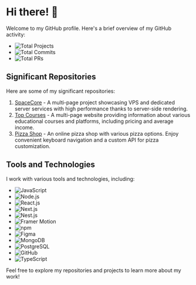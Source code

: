 # Hi there! 👋

Welcome to my GitHub profile. Here's a brief overview of my GitHub activity:

- ![Total Projects](https://img.shields.io/badge/Total%20Projects-28-blue)
- ![Total Commits](https://img.shields.io/badge/Total%20Commits-633-brightgreen)
- ![Total PRs](https://img.shields.io/badge/Total%20PRs-101-orange)

## Significant Repositories

Here are some of my significant repositories:

1. [SpaceCore](https://github.com/yourusername/spacecore) - A multi-page project showcasing VPS and dedicated server services with high performance thanks to server-side rendering.
2. [Top Courses](https://github.com/yourusername/top-courses) - A multi-page website providing information about various educational courses and platforms, including pricing and average income.
3. [Pizza Shop](https://github.com/yourusername/pizza-shop) - An online pizza shop with various pizza options. Enjoy convenient keyboard navigation and a custom API for pizza customization.

## Tools and Technologies

I work with various tools and technologies, including:

- ![JavaScript](https://img.shields.io/badge/JavaScript-ES6-yellow)
- ![Node.js](https://img.shields.io/badge/Node.js-Latest-brightgreen)
- ![React.js](https://img.shields.io/badge/React.js-Latest-blue)
- ![Next.js](https://img.shields.io/badge/Next.js-Latest-black)
- ![Nest.js](https://img.shields.io/badge/Nest.js-Latest-red)
- ![Framer Motion](https://img.shields.io/badge/Framer%20Motion-Latest-brightpink)
- ![npm](https://img.shields.io/badge/npm-Latest-red)
- ![Figma](https://img.shields.io/badge/Figma-Latest-purple)
- ![MongoDB](https://img.shields.io/badge/MongoDB-Latest-green)
- ![PostgreSQL](https://img.shields.io/badge/PostgreSQL-Latest-blue)
- ![GitHub](https://img.shields.io/badge/GitHub-Latest-lightgrey)
- ![TypeScript](https://img.shields.io/badge/TypeScript-Latest-blueviolet)

Feel free to explore my repositories and projects to learn more about my work!

